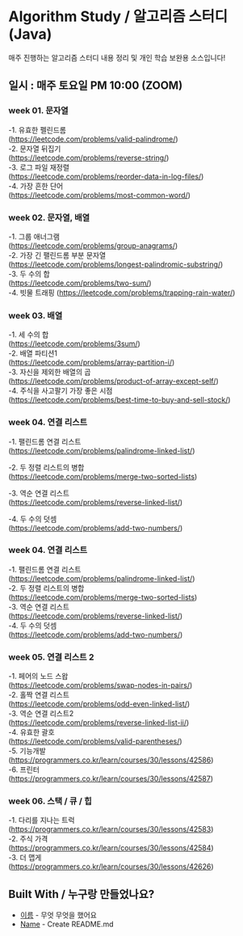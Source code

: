# Algorithm Study / 알고리즘 스터디(Java)

매주 진행하는 알고리즘 스터디 내용 정리 및 개인 학습 보완용 소스입니다!

## 일시 : 매주 토요일 PM 10:00 (ZOOM)

### week 01. 문자열

-1. 유효한 펠린드롬<br>
(https://leetcode.com/problems/valid-palindrome/)
<br>
-2. 문자열 뒤집기<br>
(https://leetcode.com/problems/reverse-string/)
<br>
-3. 로그 파일 재정렬<br>
(https://leetcode.com/problems/reorder-data-in-log-files/)
<br>
-4. 가장 흔한 단어<br>
(https://leetcode.com/problems/most-common-word/)
<br>

### week 02. 문자열, 배열

-1. 그룹 애너그램<br>
(https://leetcode.com/problems/group-anagrams/)
<br>
-2. 가장 긴 팰린드롬 부분 문자열<br>
(https://leetcode.com/problems/longest-palindromic-substring/)
 <br>
-3. 두 수의 합<br>
(https://leetcode.com/problems/two-sum/)
<br>
-4. 빗물 트래핑
(https://leetcode.com/problems/trapping-rain-water/) 
<br>  

### week 03. 배열

-1. 세 수의 합<br>
(https://leetcode.com/problems/3sum/)
<br>
-2. 배열 파티션1<br>
(https://leetcode.com/problems/array-partition-i/)
<br>
-3. 자신을 제외한 배열의 곱<br>
(https://leetcode.com/problems/product-of-array-except-self/)
<br>
-4. 주식을 사고팔기 가장 좋은 시점<br>
(https://leetcode.com/problems/best-time-to-buy-and-sell-stock/) 
<br> 

### week 04. 연결 리스트

-1. 팰린드롬 연결 리스트<br>
(https://leetcode.com/problems/palindrome-linked-list/)
<br>
 
-2. 두 정렬 리스트의 병합<br>
(https://leetcode.com/problems/merge-two-sorted-lists)
<br>

-3. 역순 연결 리스트<br>
(https://leetcode.com/problems/reverse-linked-list/)
<br>

-4. 두 수의 덧셈<br>
(https://leetcode.com/problems/add-two-numbers/) 
<br>

### week 04. 연결 리스트

-1. 팰린드롬 연결 리스트<br>
(https://leetcode.com/problems/palindrome-linked-list/)
<br> 
-2. 두 정렬 리스트의 병합<br>
(https://leetcode.com/problems/merge-two-sorted-lists)
<br>
-3. 역순 연결 리스트<br>
(https://leetcode.com/problems/reverse-linked-list/)
<br>
-4. 두 수의 덧셈<br>
(https://leetcode.com/problems/add-two-numbers/) 
<br>

### week 05. 연결 리스트 2

-1. 페어의 노드 스왑<br>
(https://leetcode.com/problems/swap-nodes-in-pairs/)
 <br>
-2. 홀짝 연결 리스트<br>
(https://leetcode.com/problems/odd-even-linked-list/)
<br>
-3. 역순 연결 리스트2<br>
(https://leetcode.com/problems/reverse-linked-list-ii/)
<br>
-4. 유효한 괄호<br>
(https://leetcode.com/problems/valid-parentheses/) 
<br>
-5. 기능개발<br>
(https://programmers.co.kr/learn/courses/30/lessons/42586)
<br>
-6. 프린터<br>
(https://programmers.co.kr/learn/courses/30/lessons/42587) 
 <br>


### week 06. 스택 / 큐 / 힙

-1. 다리를 지나는 트럭<br>
(https://programmers.co.kr/learn/courses/30/lessons/42583)
<br>
-2. 주식 가격<br>
(https://programmers.co.kr/learn/courses/30/lessons/42584)
<br>
-3. 더 맵게<br>
(https://programmers.co.kr/learn/courses/30/lessons/42626)
<br>


## Built With / 누구랑 만들었나요?

* [이름](링크) - 무엇 무엇을 했어요
* [Name](Link) - Create README.md

